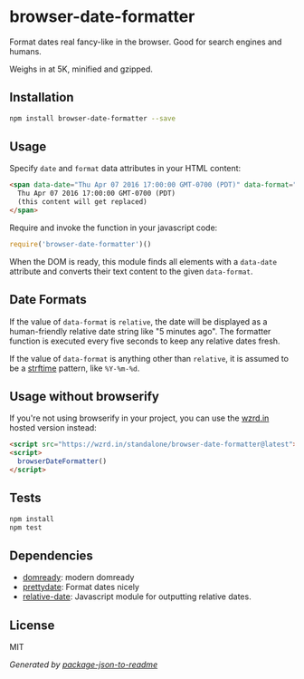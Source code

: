 # browser-date-formatter

Format dates real fancy-like in the browser. Good for search engines and humans.

Weighs in at 5K, minified and gzipped.

## Installation

```sh
npm install browser-date-formatter --save
```

## Usage


Specify `date` and `format` data attributes in your HTML content:

```html
<span data-date="Thu Apr 07 2016 17:00:00 GMT-0700 (PDT)" data-format="relative">
  Thu Apr 07 2016 17:00:00 GMT-0700 (PDT)
  (this content will get replaced)
</span>
```

Require and invoke the function in your javascript code:

```js
require('browser-date-formatter')()
```

When the DOM is ready, this module finds all elements with a `data-date`
attribute and converts their text content to the given `data-format`.

## Date Formats

If the value of `data-format` is `relative`, the date will be displayed as a
human-friendly relative date string like "5 minutes ago". The formatter function
is executed every five seconds to keep any relative dates fresh.

If the value of `data-format` is anything other than `relative`, it is assumed to
be a [strftime](http://strftime.org/) pattern, like `%Y-%m-%d`.

## Usage without browserify

If you're not using browserify in your project, you can use the
[wzrd.in](http://wzrd.in) hosted version instead:

```html
<script src="https://wzrd.in/standalone/browser-date-formatter@latest"></script>
<script>
  browserDateFormatter()
</script>
```

## Tests

```sh
npm install
npm test
```

## Dependencies

- [domready](https://github.com/ded/domready): modern domready
- [prettydate](https://github.com/bluesmoon/node-prettydate): Format dates nicely
- [relative-date](https://github.com/n-johnson/relative-date): Javascript module for outputting relative dates.

## License

MIT

_Generated by [package-json-to-readme](https://github.com/zeke/package-json-to-readme)_
